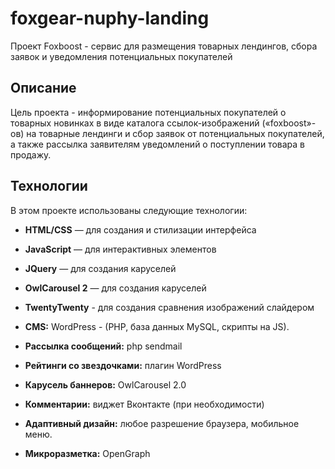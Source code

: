 # foxgear-nuphy-landing

Проект Foxboost - сервис для размещения товарных лендингов, сбора заявок и уведомления потенциальных покупателей

## Описание

Цель проекта - информирование потенциальных покупателей о товарных новинках в виде каталога ссылок-изображений («foxboost»-ов) на товарные лендинги и сбор заявок от потенциальных покупателей, а также рассылка заявителям уведомлений о поступлении товара в продажу.

## Технологии

В этом проекте использованы следующие технологии:

- **HTML/CSS** — для создания и стилизации интерфейса
- **JavaScript** — для интерактивных элементов
- **JQuery** — для создания каруселей
- **OwlCarousel 2** — для создания каруселей
- **TwentyTwenty** - для создания сравнения изображений слайдером

- **CMS:** WordPress - (PHP, база данных MySQL, скрипты на JS).
- **Рассылка сообщений:** php sendmail
- **Рейтинги со звездочками:** плагин WordPress
- **Карусель баннеров:** OwlCarousel 2.0
- **Комментарии:** виджет Вконтакте (при необходимости)
- **Адаптивный дизайн:** любое разрешение браузера, мобильное меню.
- **Микроразметка:** OpenGraph
